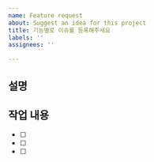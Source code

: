 ```yaml
---
name: Feature request
about: Suggest an idea for this project
title: 기능별로 이슈를 등록해주세요
labels: ''
assignees: ''

---
```


## 설명

> 

## 작업 내용

- [ ]
- [ ]
- [ ]
